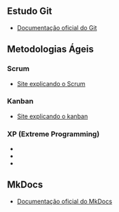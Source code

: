 ## Estudo Git
- [Documentação oficial do Git](https://git-scm.com/doc)

## Metodologias Ágeis
### Scrum
- [Site explicando o Scrum](https://www.atlassian.com/br/agile/scrum)

### Kanban
- [Site explicando o kanban](https://www.atlassian.com/br/agile/kanban)

### XP (Extreme Programming)
- []()
- []()
- []()

## MkDocs

- [Documentação oficial do MkDocs](https://www.mkdocs.org/)